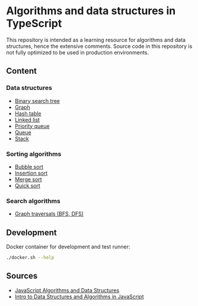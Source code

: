 # Algorithms and data structures in TypeScript

This repository is intended as a learning resource for algorithms and data structures, hence the extensive comments. Source code in this repository is not fully optimized to be used in production environments.

## Content

### Data structures

- [Binary search tree](src/dataStructures/binarySearchTree)
- [Graph](src/dataStructures/graph)
- [Hash table](src/dataStructures/hashTable)
- [Linked list](src/dataStructures/linkedList)
- [Priority queue](src/dataStructures/priorityQueue)
- [Queue](src/dataStructures/queue)
- [Stack](src/dataStructures/stack)

### Sorting algorithms

- [Bubble sort](src/sorting/bubbleSort)
- [Insertion sort](src/sorting/insertionSort)
- [Merge sort](src/sorting/mergeSort)
- [Quick sort](src/sorting/quickSort)

### Search algorithms

- [Graph traversals (BFS, DFS)](src/searches/graphTraversals)

## Development

Docker container for development and test runner:
```sh
./docker.sh --help
```

## Sources

- [JavaScript Algorithms and Data Structures](https://github.com/trekhleb/javascript-algorithms)
- [Intro to Data Structures and Algorithms in JavaScript](https://github.com/kyleshevlin/intro-to-data-structures-and-algorithms)
